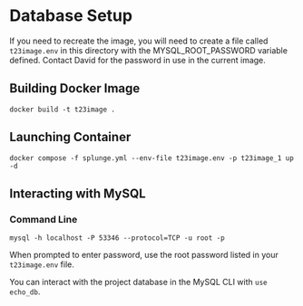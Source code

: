 # Database Setup

If you need to recreate the image, you will need to create a file called
`t23image.env` in this directory with the MYSQL_ROOT_PASSWORD variable defined.
Contact David for the password in use in the current image.

## Building Docker Image

```
docker build -t t23image .
```

## Launching Container

```
docker compose -f splunge.yml --env-file t23image.env -p t23image_1 up -d
```

## Interacting with MySQL

### Command Line

```
mysql -h localhost -P 53346 --protocol=TCP -u root -p
```

When prompted to enter password, use the root password listed in your `t23image.env` file.

You can interact with the project database in the MySQL CLI with `use echo_db`.

